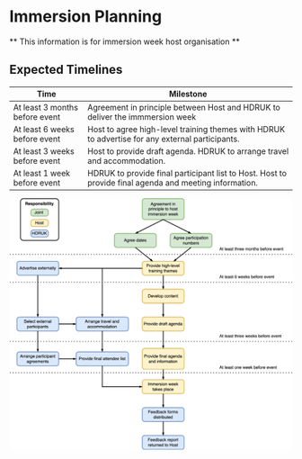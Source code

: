 # Immersion Planning

** This information is for immersion week host organisation **

## Expected Timelines

|Time|Milestone|
|---|---|
|At least 3 months before event | Agreement in principle between Host and HDRUK to deliver the immmersion week |
|At least 6 weeks before event | Host to agree high-level training themes with HDRUK to advertise for any external participants. |
|At least 3 weeks before event| Host to provide draft agenda. HDRUK to arrange travel and accommodation.|
|At least 1 week before event| HDRUK to provide final participant list to Host. Host to provide final agenda and meeting information. |

![Immersion Planning Diagram](../images/immersions-planning.png)
